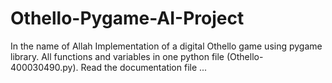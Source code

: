 ﻿# Othello-Pygame-AI-Project
In the name of Allah
Implementation of a digital Othello game using pygame library.
All functions and variables in one python file (Othello-400030490.py).
Read the documentation file ...

